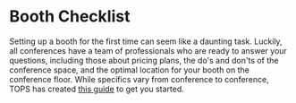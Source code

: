 # Booth Checklist

Setting up a booth for the first time can seem like a daunting task. Luckily, all conferences have a team of professionals who are ready to answer your questions, including those about pricing plans, the do's and don'ts of the conference space, and the optimal location for your booth on the conference floor. While specifics vary from conference to conference, TOPS has created [this guide](.booth/booth_checklist.md) to get you started. 
